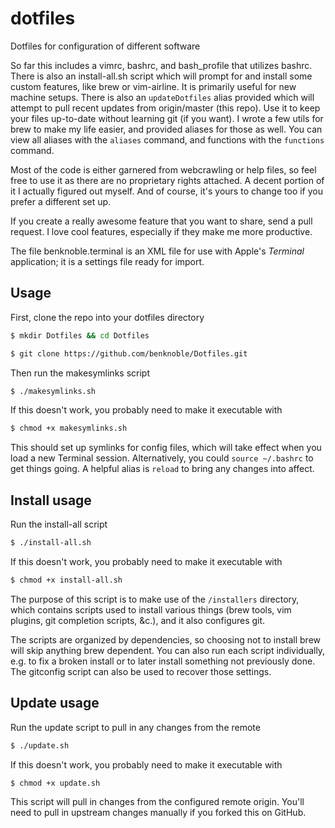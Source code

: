 # dotfiles
Dotfiles for configuration of different software

So far this includes a vimrc, bashrc, and bash_profile that utilizes bashrc.
There is also an install-all.sh script which will prompt for and install some custom features, like brew or vim-airline. It is primarily useful for new machine setups.
There is also an `updateDotfiles` alias provided which will attempt to pull recent updates from origin/master (this repo). Use it to keep your files up-to-date without learning git (if you want).
I wrote a few utils for brew to make my life easier, and provided aliases for
those as well. You can view all aliases with the `aliases` command, and
functions with the `functions` command.

Most of the code is either garnered from webcrawling or help files, so feel free to use it as there are no proprietary rights attached. A decent portion of it I actually figured out myself.
And of course, it's yours to change too if you prefer a different set up.

If you create a really awesome feature that you want to share, send a pull request. I love cool features, especially if they make me more productive.

The file benknoble.terminal is an XML file for use with Apple's *Terminal*
application; it is a settings file ready for import.

## Usage

First, clone the repo into your dotfiles directory

```bash
$ mkdir Dotfiles && cd Dotfiles

$ git clone https://github.com/benknoble/Dotfiles.git
```

Then run the makesymlinks script

```bash
$ ./makesymlinks.sh
```

If this doesn't work, you probably need to make it executable with

```bash
$ chmod +x makesymlinks.sh
```

This should set up symlinks for config files, which will take effect when you
load a new Terminal session. Alternatively, you could `source ~/.bashrc` to get things going. A helpful alias is `reload` to bring any changes
into affect.

## Install usage

Run the install-all script

```bash
$ ./install-all.sh
```

If this doesn't work, you probably need to make it executable with

```bash
$ chmod +x install-all.sh
```

The purpose of this script is to make use of the `/installers` directory, which
contains scripts used to install various things (brew tools, vim plugins, git
completion scripts, &c.), and it also configures git.

The scripts are organized by dependencies, so choosing not to install brew will
skip anything brew dependent. You can also run each script individually, e.g. to
fix a broken install or to later install something not previously done. The
gitconfig script can also be used to recover those settings.

## Update usage

Run the update script to pull in any changes from the remote

```bash
$ ./update.sh
```

If this doesn't work, you probably need to make it executable with

```bash
$ chmod +x update.sh
```

This script will pull in changes from the configured remote origin. You'll need
to pull in upstream changes manually if you forked this on GitHub.
